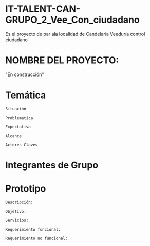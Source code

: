 # IT-TALENT-CAN-GRUPO_2_Vee_Con_ciudadano
Es el proyecto de par ala localidad de Candelaria Veeduría control ciudadano

#   NOMBRE DEL PROYECTO:
"En construcción"

# Temática

	Situación

	Problemática

	Expectativa

	Alcance

	Actores Claves
		
# Integrantes de Grupo

# Prototipo

	Descripción:
	
	Objetivo:

	Servicios:

	Requerimiento funcional:

	Requerimiento no funcional:
	


